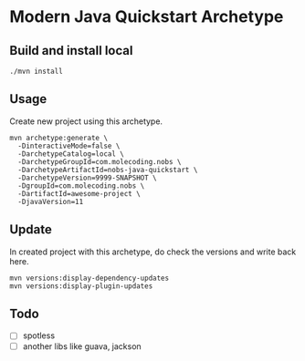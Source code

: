 # Modern Java Quickstart Archetype

## Build and install local

```shell
./mvn install
```

## Usage

Create new project using this archetype.

```shell
mvn archetype:generate \
  -DinteractiveMode=false \
  -DarchetypeCatalog=local \
  -DarchetypeGroupId=com.molecoding.nobs \
  -DarchetypeArtifactId=nobs-java-quickstart \
  -DarchetypeVersion=9999-SNAPSHOT \
  -DgroupId=com.molecoding.nobs \
  -DartifactId=awesome-project \
  -DjavaVersion=11
```

## Update

In created project with this archetype, do check the versions and write back here.

```shell
mvn versions:display-dependency-updates
mvn versions:display-plugin-updates
```

## Todo

- [ ] spotless
- [ ] another libs like guava, jackson
